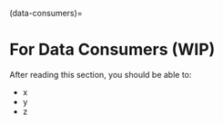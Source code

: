 (data-consumers)=
# For Data Consumers (WIP)
After reading this section, you should be able to:
* x
* y
* z

